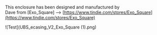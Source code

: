 This enclosure has been designed and manufactured by  
Dave from [Exo_Square] --> [https://www.tindie.com/stores/Exo_Square](https://www.tindie.com/stores/Exo_Square)

![Test](UBS_ecasing_V2_Exo_Square (1).png)


